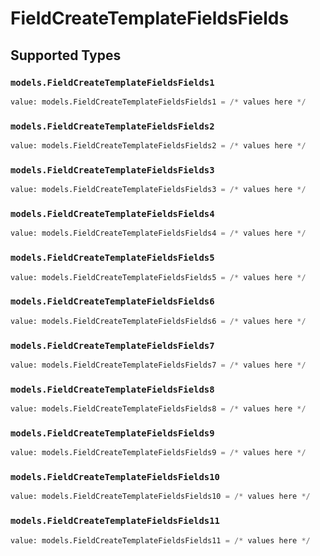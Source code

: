 # FieldCreateTemplateFieldsFields


## Supported Types

### `models.FieldCreateTemplateFieldsFields1`

```python
value: models.FieldCreateTemplateFieldsFields1 = /* values here */
```

### `models.FieldCreateTemplateFieldsFields2`

```python
value: models.FieldCreateTemplateFieldsFields2 = /* values here */
```

### `models.FieldCreateTemplateFieldsFields3`

```python
value: models.FieldCreateTemplateFieldsFields3 = /* values here */
```

### `models.FieldCreateTemplateFieldsFields4`

```python
value: models.FieldCreateTemplateFieldsFields4 = /* values here */
```

### `models.FieldCreateTemplateFieldsFields5`

```python
value: models.FieldCreateTemplateFieldsFields5 = /* values here */
```

### `models.FieldCreateTemplateFieldsFields6`

```python
value: models.FieldCreateTemplateFieldsFields6 = /* values here */
```

### `models.FieldCreateTemplateFieldsFields7`

```python
value: models.FieldCreateTemplateFieldsFields7 = /* values here */
```

### `models.FieldCreateTemplateFieldsFields8`

```python
value: models.FieldCreateTemplateFieldsFields8 = /* values here */
```

### `models.FieldCreateTemplateFieldsFields9`

```python
value: models.FieldCreateTemplateFieldsFields9 = /* values here */
```

### `models.FieldCreateTemplateFieldsFields10`

```python
value: models.FieldCreateTemplateFieldsFields10 = /* values here */
```

### `models.FieldCreateTemplateFieldsFields11`

```python
value: models.FieldCreateTemplateFieldsFields11 = /* values here */
```

